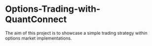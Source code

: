 # Options-Trading-with-QuantConnect
The aim of this project is to showcase a simple trading strategy within options market implementations.
